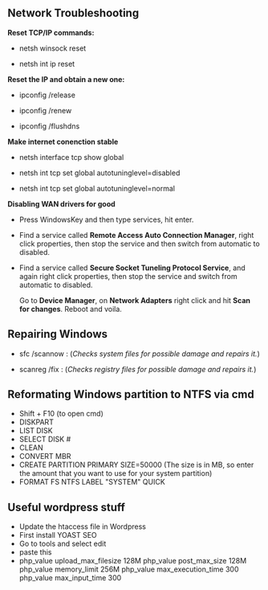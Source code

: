 **Network Troubleshooting**
---------------------------------------------------------------------

**Reset TCP/IP commands:**
* netsh winsock reset

* netsh int ip reset

  
**Reset the IP and obtain a new one:**
* ipconfig /release

* ipconfig /renew

* ipconfig /flushdns

**Make internet conenction stable**
* netsh interface tcp show global

* netsh int tcp set global autotuninglevel=disabled

* netsh int tcp set global autotuninglevel=normal

  
**Disabling WAN drivers for good**
* Press WindowsKey and then type services, hit enter. 

* Find a service called <b>Remote Access Auto Connection Manager</b>, right click properties, then stop the service and then switch from automatic to disabled.
  
* Find a service called <b>Secure Socket Tuneling Protocol Service</b>, and again right click properties, then stop the service and switch from automatic to disabled.
  
  Go to <b>Device Manager</b>, on <b>Network Adapters</b> right click and hit <b>Scan for changes</b>.
  Reboot and voila.
 
 
**Repairing Windows**
---------------------------------------------------------------

* sfc /scannow : (*Checks system files for possible damage and repairs it.*)

* scanreg /fix : (*Checks registry files for possible damage and repairs it.*)


**Reformating Windows partition to NTFS via cmd**
--------------------------------------------------------------------
* Shift + F10 (to open cmd)
* DISKPART
* LIST DISK
* SELECT DISK #
* CLEAN
* CONVERT MBR
* CREATE PARTITION PRIMARY SIZE=50000 (The size is in MB, so enter the amount that you want to use for your system partition)
* FORMAT FS NTFS LABEL "SYSTEM" QUICK

**Useful wordpress stuff**
--------------------------------------------------------------------
* Update the htaccess file in Wordpress
* First install YOAST SEO
* Go to tools and select edit
* paste this 
* php_value upload_max_filesize 128M
php_value post_max_size 128M
php_value memory_limit 256M
php_value max_execution_time 300
php_value max_input_time 300
